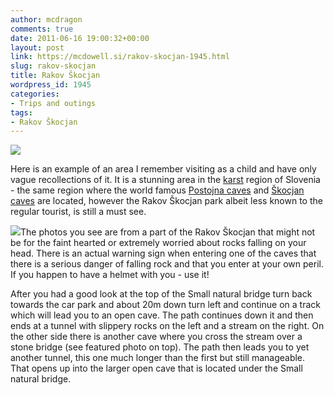 ```yaml
---
author: mcdragon
comments: true
date: 2011-06-16 19:00:32+00:00
layout: post
link: https://mcdowell.si/rakov-skocjan-1945.html
slug: rakov-skocjan
title: Rakov Škocjan
wordpress_id: 1945
categories:
- Trips and outings
tags:
- Rakov Škocjan
---
```


[![](https://mcdowell.si/wp-content/uploads/2011/06/rakov_skocjan-1.jpg)](https://mcdowell.si/wp-content/uploads/2011/06/rakov_skocjan.jpg)

Here is an example of an area I remember visiting as a child and have only vague recollections of it. It is a stunning area in the [karst](http://en.wikipedia.org/wiki/Karst) region of Slovenia - the same region where the world famous [Postojna caves](http://en.wikipedia.org/wiki/Postojna_Cave) and [Škocjan caves](http://en.wikipedia.org/wiki/%C5%A0kocjan_Caves) are located, however the Rakov Škocjan park albeit less known to the regular tourist, is still a must see.

[![](https://mcdowell.si/wp-content/uploads/2011/06/rakov_skocjan2-1-150x150.jpg)](https://mcdowell.si/wp-content/uploads/2011/06/rakov_skocjan2.jpg)The photos you see are from a part of the Rakov Škocjan that might not be for the faint hearted or extremely worried about rocks falling on your head. There is an actual warning sign when entering one of the caves that there is a serious danger of falling rock and that you enter at your own peril. If you happen to have a helmet with you - use it!

After you had a good look at the top of the Small natural bridge turn back towards the car park and about 20m down turn left and continue on a track which will lead you to an open cave. The path continues down it and then ends at a tunnel with slippery rocks on the left and a stream on the right. On the other side there is another cave where you cross the stream over a stone bridge (see featured photo on top). The path then leads you to yet another tunnel, this one much longer than the first but still manageable. That opens up into the larger open cave that is located under the Small natural bridge.



